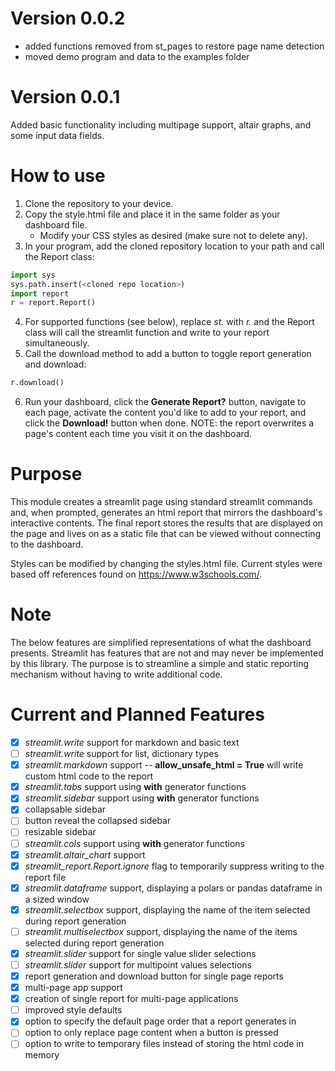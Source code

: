 # Version 0.0.2
- added functions removed from st_pages to restore page name detection
- moved demo program and data to the examples folder

# Version 0.0.1
Added basic functionality including multipage support, altair graphs, and some input data fields.

# How to use
1. Clone the repository to your device.
2. Copy the style.html file and place it in the same folder as your dashboard file.
    - Modify your CSS styles as desired (make sure not to delete any).
3. In your program, add the cloned repository location to your path and call the Report class:
```python
import sys
sys.path.insert(<cloned repo location>)
import report
r = report.Report()
```
4. For supported functions (see below), replace _st._ with _r._ and the Report class will call the streamlit function and write to your report simultaneously.
5. Call the download method to add a button to toggle report generation and download: 
```python
r.download()
```
6. Run your dashboard, click the **Generate Report?** button, navigate to each page, activate the content you'd like to add to your report, and click the **Download!** button when done. NOTE: the report overwrites a page's content each time you visit it on the dashboard.

# Purpose
This module creates a streamlit page using standard streamlit commands and, when prompted, generates an html report that mirrors the dashboard's interactive contents. The final report stores the results that are displayed on the page and lives on as a static file that can be viewed without connecting to the dashboard.

Styles can be modified by changing the styles.html file. Current styles were based off references found on https://www.w3schools.com/.
 
# Note
The below features are simplified representations of what the dashboard presents. Streamlit has features that are not and may never be implemented by this library. The purpose is to streamline a simple and static reporting mechanism without having to write additional code. 

# Current and Planned Features
- [x] _streamlit.write_ support for markdown and basic text
- [ ] _streamlit.write_ support for list, dictionary types
- [x] _streamlit.markdown_ support -- **allow_unsafe_html = True** will write custom html code to the report
- [x] _streamlit.tabs_ support using **with** generator functions
- [x] _streamlit.sidebar_ support using **with** generator functions
- [x] collapsable sidebar
- [ ] button reveal the collapsed sidebar
- [ ] resizable sidebar
- [ ] _streamlit.cols_ support using **with** generator functions
- [x] _streamlit.altair_chart_ support
- [x] _streamlit_report.Report.ignore_ flag to temporarily suppress writing to the report file
- [x] _streamlit.dataframe_ support, displaying a polars or pandas dataframe in a sized window
- [x] _streamlit.selectbox_ support, displaying the name of the item selected during report generation
- [ ] _streamlit.multiselectbox_ support, displaying the name of the items selected during report generation
- [x] _streamlit.slider_ support for single value slider selections
- [ ] _streamlit.slider_ support for multipoint values selections
- [x] report generation and download button for single page reports
- [x] multi-page app support
- [x] creation of single report for multi-page applications
- [ ] improved style defaults
- [x] option to specify the default page order that a report generates in
- [ ] option to only replace page content when a button is pressed
- [ ] option to write to temporary files instead of storing the html code in memory